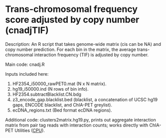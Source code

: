 # Trans-chromosomal frequency score adjusted by copy number (cnadjTIF)


Description:  An R script that takes genome-wide matrix (cis can be NA) and copy number prediction. For each bin in the matrix, 
the average trans-chromosomal interaction frequency (TIF) is adjusted by copy number. 


Main code: cnadj.R  


Inputs included here: 
1) HF2354_i50000_rawPET0.mat (N x N matrix). 
2) hg19_i50000.ind (N rows of bin info).
3) HF2354.subtractBlacklist.CN.bdg 
4) z3_encode_gap.blacklist.bed (blacklist, a concatenation of UCSC hg19 gaps, ENCODE blacklist, and ChIA-PET greylist).
5) ecDNA_regions.txt (Bed format ecDNA regions).


Additional code: 
clusters2matrix.hg19.py, prints out aggregate interaction matrix from pair tag reads with interaction counts; works directly with ChIA-PET Utilities ([CPU](https://github.com/cheehongsg/CPU/wiki)).


